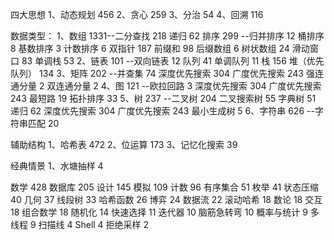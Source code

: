 四大思想
1、动态规划
  456
2、贪心
  259
3、分治
  54
4、回溯
  116

数据类型：
1、数组
  1331--二分查找
        218
        递归
        62
        排序
        299   --归并排序
                12
                桶排序
                8
                基数排序
                3
                计数排序
                6
        双指针
        187
        前缀和
        98
        后缀数组
        6
        树状数组
        24
        滑动窗口
        83
        单调栈
        53
2、链表
  101 --双向链表
        12
        队列
        41
        单调队列
        11
        栈
        156
        堆（优先队列）
        134
3、矩阵
  202 --并查集
        74
        深度优先搜索
        304
        广度优先搜索
        243
        强连通分量
        2
        双连通分量
        2
4、图
  121 --欧拉回路
        3
        深度优先搜索
        304
        广度优先搜索
        243
        最短路
        19
        拓扑排序
        33
5、树
  237 --二叉树
        204
        二叉搜索树
        55
        字典树
        51
        递归
        62
        深度优先搜索
        304
        广度优先搜索
        243
        最小生成树
        5
6、字符串
  626 --字符串匹配
        20

辅助结构
1、哈希表
  472
2、位运算
  173
3、记忆化搜索
  39

经典情景
1、水塘抽样
4

数学
428
数据库
205
设计
145
模拟
109
计数
96
有序集合
51
枚举
41
状态压缩
40
几何
37
线段树
33
哈希函数
26
博弈
24
数据流
22
滚动哈希
18
数论
18
交互
18
组合数学
18
随机化
14
快速选择
11
迭代器
10
脑筋急转弯
10
概率与统计
9
多线程
9
扫描线
4
Shell
4
拒绝采样
2